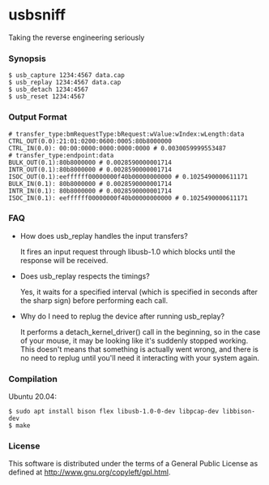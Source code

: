 usbsniff
=========

Taking the reverse engineering seriously

### Synopsis

```nohiglight
$ usb_capture 1234:4567 data.cap
$ usb_replay 1234:4567 data.cap
$ usb_detach 1234:4567
$ usb_reset 1234:4567
```

### Output Format

```nohiglight
# transfer_type:bmRequestType:bRequest:wValue:wIndex:wLength:data
CTRL_OUT(0.0):21:01:0200:0600:0005:80b8000000
CTRL_IN(0.0): 00:00:0000:0000:0000:0000 # 0.0030059999553487
# transfer_type:endpoint:data
BULK_OUT(0.1):80b8000000 # 0.0028590000001714
INTR_OUT(0.1):80b8000000 # 0.0028590000001714
ISOC_OUT(0.1):eeffffff00000000f40b00000000000 # 0.1025490000611171
BULK_IN(0.1): 80b8000000 # 0.0028590000001714
INTR_IN(0.1): 80b8000000 # 0.0028590000001714
ISOC_IN(0.1): eeffffff00000000f40b00000000000 # 0.1025490000611171
```

### FAQ

* How does usb_replay handles the input transfers?

  It fires an input request through libusb-1.0 which blocks until the response will be received.

* Does usb_replay respects the timings?

  Yes, it waits for a specified interval (which is specified in seconds after the sharp sign) before performing each call.

* Why do I need to replug the device after running usb_replay?
 
  It performs a detach_kernel_driver() call in the beginning, so in the case of your mouse, it may be looking like it's suddenly stopped working. This doesn't means that something is actually went wrong, and there is no need to replug until you'll need it interacting with your system again.

### Compilation
Ubuntu 20.04:
```nohighlight
$ sudo apt install bison flex libusb-1.0-0-dev libpcap-dev libbison-dev
$ make
```

### License

This software is distributed under the terms of a General Public License as defined at http://www.gnu.org/copyleft/gpl.html.
